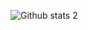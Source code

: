 ![Github stats 2](https://github-readme-stats.vercel.app/api?username=NeoxyBox&show_icons=true&theme=radical)
